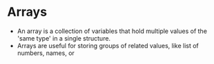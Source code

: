 

# Arrays 
  - An array is a collection of variables that hold multiple values of the  'same type'  in a single structure.
  - Arrays are useful for storing groups of related values, like list of numbers, names, or












